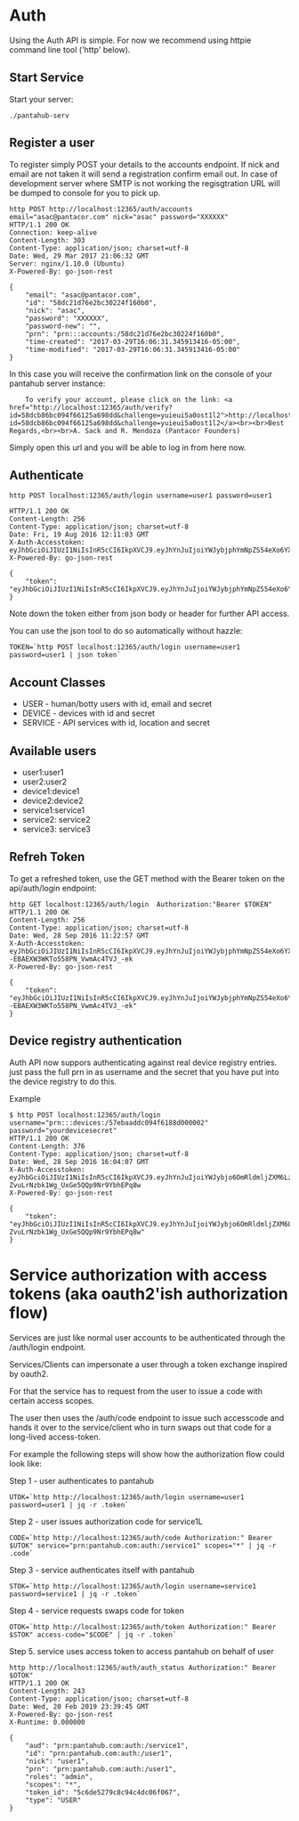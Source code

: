 
# Auth

Using the Auth API is simple. For now we recommend using httpie command line tool
('http' below).

## Start Service

Start your server:
```
./pantahub-serv
```

## Register a user

To register simply POST your details to the accounts endpoint. If nick and email are not taken
it will send a registration confirm email out. In case of development server where SMTP is not working
the regisgtration URL will be dumped to console for you to pick up.


```
http POST http://localhost:12365/auth/accounts email="asac@pantacor.com" nick="asac" password="XXXXXX"
HTTP/1.1 200 OK
Connection: keep-alive
Content-Length: 303
Content-Type: application/json; charset=utf-8
Date: Wed, 29 Mar 2017 21:06:32 GMT
Server: nginx/1.10.0 (Ubuntu)
X-Powered-By: go-json-rest

{
    "email": "asac@pantacor.com", 
    "id": "58dc21d76e2bc30224f160b0", 
    "nick": "asac", 
    "password": "XXXXXX", 
    "password-new": "", 
    "prn": "prn:::accounts:/58dc21d76e2bc30224f160b0", 
    "time-created": "2017-03-29T16:06:31.345913416-05:00", 
    "time-modified": "2017-03-29T16:06:31.345913416-05:00"
}
```

In this case you will receive the confirmation link on the console of your pantahub server instance:

```
	To verify your account, please click on the link: <a href="http://localhost:12365/auth/verify?id=58dcb86bc094f66125a698dd&challenge=yuieui5a0ost1l2">http://localhost:12365/auth/verify?id=58dcb86bc094f66125a698dd&challenge=yuieui5a0ost1l2</a><br><br>Best Regards,<br><br>A. Sack and R. Mendoza (Pantacor Founders)
```

Simply open this url and you will be able to log in from here now.


## Authenticate

```
http POST localhost:12365/auth/login username=user1 password=user1

HTTP/1.1 200 OK
Content-Length: 256
Content-Type: application/json; charset=utf-8
Date: Fri, 19 Aug 2016 12:11:03 GMT
X-Auth-Accesstoken: eyJhbGciOiJIUzI1NiIsInR5cCI6IkpXVCJ9.eyJhYnJuIjoiYWJybjphYmNpZS54eXo6YXV0aDovdXNlcjEiLCJleHAiOjE0NzE2MTIyNjMsImlkIjoidXNlcjEiLCJvcmlnX2lhdCI6MTQ3MTYwODY2Mywicm9sZXMiOiJ1c2VyIiwidHlwZSI6IlVTRVIifQ.Fdwmbphn_OA7nBe9jWvWbfCbuiKcBtD0rQqEoZFBIRk
X-Powered-By: go-json-rest

{
    "token": "eyJhbGciOiJIUzI1NiIsInR5cCI6IkpXVCJ9.eyJhYnJuIjoiYWJybjphYmNpZS54eXo6YXV0aDovdXNlcjEiLCJleHAiOjE0NzE2MTIyNjMsImlkIjoidXNlcjEiLCJvcmlnX2lhdCI6MTQ3MTYwODY2Mywicm9sZXMiOiJ1c2VyIiwidHlwZSI6IlVTRVIifQ.Fdwmbphn_OA7nBe9jWvWbfCbuiKcBtD0rQqEoZFBIRk"
}
```

Note down the token either from json body or header for further API access.

You can use the json tool to do so automatically without hazzle:

```
TOKEN=`http POST localhost:12365/auth/login username=user1 password=user1 | json token`
```

## Account Classes

 * USER - human/botty users with id, email and secret
 * DEVICE - devices with id and secret
 * SERVICE - API services with id, location and secret

## Available users
 * user1:user1
 * user2:user2
 * device1:device1
 * device2:device2
 * service1:service1
 * service2: service2
 * service3: service3


## Refreh Token

To get a refreshed token, use the GET method with the Bearer token on the api/auth/login endpoint:

```
http GET localhost:12365/auth/login  Authorization:"Bearer $TOKEN"    
HTTP/1.1 200 OK
Content-Length: 256
Content-Type: application/json; charset=utf-8
Date: Wed, 28 Sep 2016 11:22:57 GMT
X-Auth-Accesstoken: eyJhbGciOiJIUzI1NiIsInR5cCI6IkpXVCJ9.eyJhYnJuIjoiYWJybjphYmNpZS54eXo6YXV0aDovdXNlcjEiLCJleHAiOjE0NzUwNjUzNzcsImlkIjoidXNlcjEiLCJvcmlnX2lhdCI6MTQ3NTA2MTI5Mywicm9sZXMiOiJ1c2VyIiwidHlwZSI6IlVTRVIifQ.R2Em_nvxzYq--EBAEXW3WKTo558PN_VwmAc4TVJ_-ek
X-Powered-By: go-json-rest

{
    "token": "eyJhbGciOiJIUzI1NiIsInR5cCI6IkpXVCJ9.eyJhYnJuIjoiYWJybjphYmNpZS54eXo6YXV0aDovdXNlcjEiLCJleHAiOjE0NzUwNjUzNzcsImlkIjoidXNlcjEiLCJvcmlnX2lhdCI6MTQ3NTA2MTI5Mywicm9sZXMiOiJ1c2VyIiwidHlwZSI6IlVTRVIifQ.R2Em_nvxzYq--EBAEXW3WKTo558PN_VwmAc4TVJ_-ek"
}
```

## Device registry authentication

Auth API now suppors authenticating against real device registry entries. just pass the full prn in as username
and the secret that you have put into  the device registry to do this.

Example

```
$ http POST localhost:12365/auth/login username="prn:::devices:/57ebaaddc094f6188d000002" password="yourdevicesecret"
HTTP/1.1 200 OK
Content-Length: 376
Content-Type: application/json; charset=utf-8
Date: Wed, 28 Sep 2016 16:04:07 GMT
X-Auth-Accesstoken: eyJhbGciOiJIUzI1NiIsInR5cCI6IkpXVCJ9.eyJhYnJuIjoiYWJybjo6OmRldmljZXM6LzU3ZWJhYWRkYzA5NGY2MTg4ZDAwMDAwMiIsImV4cCI6MTQ3NTA4MjI0NywiaWQiOiJhYnJuOjo6ZGV2aWNlczovNTdlYmFhZGRjMDk0ZjYxODhkMDAwMDAyIiwib3JpZ19pYXQiOjE0NzUwNzg2NDcsIm93bmVyIjoiYWJybjphYmNpZS54eXo6YXV0aDovdXNlcjEiLCJyb2xlcyI6ImRldmljZSIsInR5cGUiOiJERVZJQ0UifQ.7_lwQB2mk-ZvuLrNzbk1Wg_UxGe5QQp9Nr9YbhEPq8w
X-Powered-By: go-json-rest

{
    "token": "eyJhbGciOiJIUzI1NiIsInR5cCI6IkpXVCJ9.eyJhYnJuIjoiYWJybjo6OmRldmljZXM6LzU3ZWJhYWRkYzA5NGY2MTg4ZDAwMDAwMiIsImV4cCI6MTQ3NTA4MjI0NywiaWQiOiJhYnJuOjo6ZGV2aWNlczovNTdlYmFhZGRjMDk0ZjYxODhkMDAwMDAyIiwib3JpZ19pYXQiOjE0NzUwNzg2NDcsIm93bmVyIjoiYWJybjphYmNpZS54eXo6YXV0aDovdXNlcjEiLCJyb2xlcyI6ImRldmljZSIsInR5cGUiOiJERVZJQ0UifQ.7_lwQB2mk-ZvuLrNzbk1Wg_UxGe5QQp9Nr9YbhEPq8w"
}
```


# Service authorization with access tokens (aka oauth2'ish authorization flow)

Services are just like normal user accounts to be authenticated through the /auth/login endpoint.

Services/Clients can impersonate a user through a token exchange inspired by oauth2.

For that the service has to request from the user to issue a code with certain access scopes.

The user then uses the /auth/code endpoint to issue such accesscode and hands it over to the service/client who in turn swaps out that code for a long-lived access-token.

For example the following steps will show how the authorization flow could look like:

Step 1 - user authenticates to pantahub
```
UTOK=`http http://localhost:12365/auth/login username=user1 password=user1 | jq -r .token`
```

Step 2 - user issues authorization code for service1L
```
CODE=`http http://localhost:12365/auth/code Authorization:" Bearer $UTOK" service="prn:pantahub.com:auth:/service1" scopes="*" | jq -r .code`
```

Step 3 - service authenticates itself with pantahub
```
STOK=`http http://localhost:12365/auth/login username=service1 password=service1 | jq -r .token`
```

Step 4 - service requests swaps code for token
```
OTOK=`http http://localhost:12365/auth/token Authorization:" Bearer $STOK" access-code="$CODE" | jq -r .token`
```

Step 5. service uses access token to access pantahub on behalf of user
```
http http://localhost:12365/auth/auth_status Authorization:" Bearer $OTOK"
HTTP/1.1 200 OK
Content-Length: 243
Content-Type: application/json; charset=utf-8
Date: Wed, 20 Feb 2019 23:39:45 GMT
X-Powered-By: go-json-rest
X-Runtime: 0.000000

{
    "aud": "prn:pantahub.com:auth:/service1",
    "id": "prn:pantahub.com:auth:/user1",
    "nick": "user1",
    "prn": "prn:pantahub.com:auth:/user1",
    "roles": "admin",
    "scopes": "*",
    "token_id": "5c6de5279c8c94c4dc06f067",
    "type": "USER"
}
```
